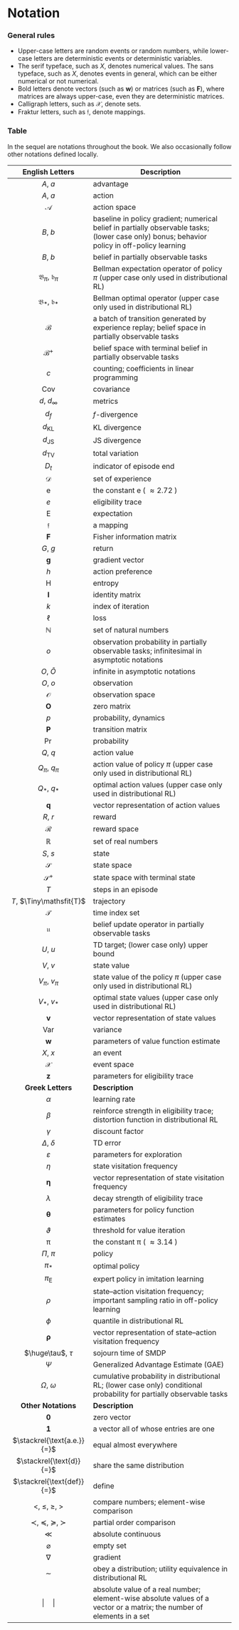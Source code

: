 # Notation

### General rules

- Upper-case letters are random events or random numbers, while lower-case letters are deterministic events or deterministic variables.
- The serif typeface, such as $X$, denotes numerical values. The sans typeface, such as $\mathsfit{X}$, denotes events in general, which can be either numerical or not numerical.
- Bold letters denote vectors (such as $\mathbf{w}$) or matrices (such as $\mathbf{F}$), where matrices are always upper-case, even they are deterministic matrices.
- Calligraph letters, such as $\mathcal{X}$, denote sets.
- Fraktur letters, such as $\mathfrak{f}$, denote mappings.

### Table

In the sequel are notations throughout the book. We also occasionally follow other notations defined locally.

| English Letters | Description |
| :---: | --- |
| $A$, $a$ | advantage |
| $\mathsfit{A}$, $\mathsfit{a}$ | action |
| $\mathcal{A}$ | action space |
| $B$, $b$ | baseline in policy gradient; numerical belief in partially observable tasks; (lower case only) bonus; behavior policy in off-policy learning |
| $\mathsfit{B}$, $\mathsfit{b}$ | belief in partially observable tasks |
| $\mathfrak{B}_ \pi$, $\mathfrak{b}_ \pi$ | Bellman expectation operator of policy $\pi$ (upper case only used in distributional RL) |
| $\mathfrak{B}_ \ast$, $\mathfrak{b}_ \ast$ | Bellman optimal operator (upper case only used in distributional RL) |
| $\mathcal{B}$ | a batch of transition generated by experience replay; belief space in partially observable tasks |
| $\mathcal{B}^+$ | belief space with terminal belief in partially observable tasks |
| $c$ | counting; coefficients in linear programming |
| $\text{Cov}$ | covariance |
| $d$, $d_ \infty$ | metrics |
| $d_ f$ | $f$-divergence |
| $d_ \text{KL}$ | KL divergence |
| $d_ \text{JS}$ | JS divergence |
| $d_ \text{TV}$ | total variation |
| $D_ t$ | indicator of episode end |
| $\mathcal{D}$ | set of experience |
| $\mathrm{e}$ | the constant $\mathrm{e}$ ( $\approx2.72$ ) |
| $e$ | eligibility trace |
| $\text{E}$ | expectation |
| $\mathfrak{f}$ | a mapping |
| $\mathbf{F}$ | Fisher information matrix |
| $G$, $g$ | return |
| $\mathbf{g}$ | gradient vector |
| $h$ | action preference |
| $\text{H}$ | entropy |
| $\mathbf{I}$ | identity matrix |
| $k$ | index of iteration |
| $\ell$ | loss |
| $\mathbb{N}$ | set of natural numbers |
| $o$ | observation probability in partially observable tasks; infinitesimal in asymptotic notations |
| $O$, $\tilde{O}$ | infinite in asymptotic notations |
| $\mathsfit{O}$, $\mathsfit{o}$ | observation |
| $\mathcal{O}$ | observation space |
| $\mathbf{O}$ | zero matrix |
| $p$ | probability, dynamics |
| $\mathbf{P}$ | transition matrix |
| $\Pr$ | probability |
| $Q$, $q$ | action value |
| $Q_ \pi$, $q_ \pi$ | action value of policy $\pi$ (upper case only used in distributional RL) |
| $Q_ \ast$, $q_ \ast$ | optimal action values (upper case only used in distributional RL) |
| $\mathbf{q}$ | vector representation of action values |
| $R$, $r$ | reward |
| $\mathcal{R}$ | reward space |
| $\mathbb{R}$ | set of real numbers |
| $\mathsfit{S}$, $\mathsfit{s}$ | state |
| $\mathcal{S}$ | state space |
| $\mathcal{S}^+$ | state space with terminal state |
| $T$ | steps in an episode |
| $\mathsfit{T}$, $\Tiny\mathsfit{T}$ | trajectory |
| $\mathcal{T}$ | time index set |
| $\mathfrak{u}$ | belief update operator in partially observable tasks |
| $U$, $u$ | TD target; (lower case only) upper bound |
| $V$, $v$ | state value |
| $V_ \pi$, $v_ \pi$ | state value of the policy $\pi$ (upper case only used in distributional RL) |
| $V_ \ast$, $v_ \ast$ | optimal state values (upper case only used in distributional RL) |
| $\mathbf{v}$ | vector representation of state values |
| $\text{Var}$ | variance |
| $\mathbf{w}$ | parameters of value function estimate |
| $\mathsfit{X}$, $\mathsfit{x}$ | an event |
| $\mathcal{X}$ | event space |
| $\mathbf{z}$ | parameters for eligibility trace |
| **Greek Letters** | **Description** |
| $\alpha$ | learning rate |
| $\beta$ | reinforce strength in eligibility trace; distortion function in distributional RL |
| $\gamma$ | discount factor |
| $\mathit\Delta$, $\delta$ | TD error |
| $\varepsilon$ | parameters for exploration |
| $\eta$ | state visitation frequency |
| $\boldsymbol\upeta$ | vector representation of state visitation frequency |
| $\lambda$ | decay strength of eligibility trace |
| $\boldsymbol\uptheta$ | parameters for policy function estimates |
| $\vartheta$ | threshold for value iteration |
| $\uppi$ | the constant $\uppi$ ( $\approx3.14$ ) |
| $\mathit\Pi$, $\pi$ | policy |
| $\pi_ \ast$ | optimal policy |
| $\pi_ \text{E}$ | expert policy in imitation learning |
| $\rho$ | state–action visitation frequency; important sampling ratio in off-policy learning |
| $\phi$ | quantile in distributional RL |
| $\boldsymbol\uprho$ | vector representation of state–action visitation frequency |
| $\huge\tau$, $\tau$ | sojourn time of SMDP |
| $\mathit\Psi$ | Generalized Advantage Estimate (GAE) |
| $\mathit\Omega$, $\omega$ | cumulative probability in distributional RL; (lower case only) conditional probability for partially observable tasks |
| **Other Notations** | **Description** |
| $\mathbf{0}$ | zero vector |
| $\mathbf{1}$ | a vector all of whose entries are one |
| $\stackrel{\text{a.e.}}{=}$ | equal almost everywhere |
| $\stackrel{\text{d}}{=}$ | share the same distribution |
| $\stackrel{\text{def}}{=}$ | define |
| $\lt$, $\le$, $\ge$, $\gt$ | compare numbers; element-wise comparison |
| $\prec$, $\preccurlyeq$, $\succcurlyeq$, $\succ$ | partial order comparison |
| $\ll$ | absolute continuous |
| $\varnothing$ | empty set |
| $\nabla$ | gradient |
| $\sim$ | obey a distribution; utility equivalence in distributional RL |
| $\left\|\quad\right\|$ | absolute value of a real number; element-wise absolute values of a vector or a matrix; the number of elements in a set |
